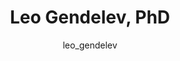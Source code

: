 ---
# this is autogenerated: do not edit
title: Leo Gendelev, PhD
author: leo_gendelev
layout: author-bio
jobtitle: Senior AI Scientist - Computational Drug Discovery
bio: Genentech
type: alumn
excerpt: "Biophysics graduate student; Fletcher Jones Fellow, 2014-2019.
"
header:
  teaser: /assets/images/people/bio-gendelev.jpg
papers: 
    - title: Deep phenotypic profiling of neuroactive drugs in larval zebrafish
      excerpt: <u>Gendelev L</u>, Taylor J, Myers-Turnbull D, Chen S, McCarroll MN, Arkin MR, Kokel D, Keiser MJ. __bioRxiv__. 2024 Feb 25.
      link: "https://doi.org/10.1101/2024.02.22.581657"

    - title: Autoregressive fragment-based diffusion for pocket-aware ligand design
      excerpt: Ghorbani M, <u>Gendelev L</u>, Beroza P, Keiser MJ. __arXiv - NeurIPS GenBio__. 2023 Nov 2.
      link: "https://arxiv.org/abs/2401.05370"

    - title: Simultaneous analysis of neuroactive compounds in zebrafish
      excerpt: Myers-Turnbull D, Taylor JC, Helsell C, McCarroll MN, Ki CS, Tummino TA, Ravikumar S, Kinser R, <u>Gendelev L</u>, Alexander R, Keiser MJ, Kokel D. __bioRxiv__. 2022 Jun 15.
      link: "https://doi.org/10.1101/2020.01.01.891432"

    - title: Zebrafish behavioural profiling identifies GABA and serotonin receptor ligands related to sedation and paradoxical excitation
      excerpt: McCarroll MN, <u>Gendelev L</u>, Kinser R, Taylor J, Bruni G, Myers-Turnbull D, Helsell C, Carbajal A, Rinaldi C, Kang HJ, Gong JH, Sello JK, Tomita S, Peterson RT, Keiser MJ, Kokel D. __Nat Commun__. 2019 Sep 9.
      link: "https://doi.org/10.1038/s41467-019-11936-w"

    - title: A Simple Representation of Three-Dimensional Molecular Structure
      excerpt: Axen SD, Huang XP, Caceres EL, <u>Gendelev L</u>, Roth BL, Keiser MJ. __J Med Chem__. 2017 Sep 14.
      link: "https://doi.org/10.1021/acs.jmedchem.7b00696"

    - title: Zebrafish behavioral profiling identifies multitarget antipsychotic-like compounds
      excerpt: Bruni G, Rennekamp AJ, Velenich A, McCarroll M, <u>Gendelev L</u>, Fertsch E, Taylor J, Lakhani P, Lensen D, Evron T, Lorello PJ, Huang XP, Kolczewski S, Carey G, Caldarone BJ, Prinssen E, Roth BL, Keiser MJ, Peterson RT, Kokel D. __Nat Chem Biol__. 2016 Jul.
      link: "https://doi.org/10.1038/nchembio.2097"

    - title: Leveraging Large-scale Behavioral Profiling in Zebrafish to Explore Neuroactive Polypharmacology
      excerpt: McCarroll MN, <u>Gendelev L</u>, Keiser MJ, Kokel D. __ACS Chem Biol__. 2016 Apr 15.
      link: "https://doi.org/10.1021/acschembio.5b00800"

---